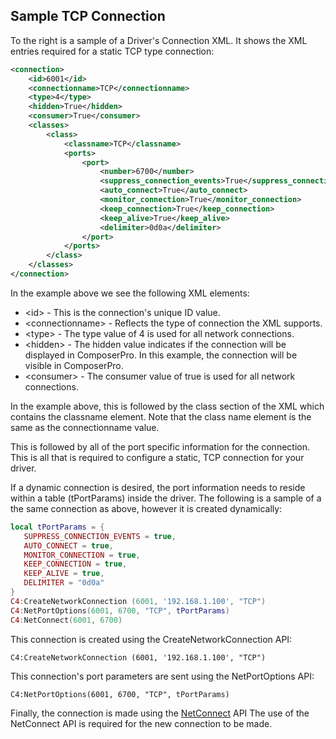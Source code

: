 ## Sample TCP Connection

To the right is a sample of a Driver's Connection XML. It shows the XML entries required for a static TCP type connection:


```xml
<connection>
    <id>6001</id>
    <connectionname>TCP</connectionname>
    <type>4</type>
    <hidden>True</hidden>
    <consumer>True</consumer>
    <classes>
        <class>
            <classname>TCP</classname>
            <ports>
                <port>
                    <number>6700</number>
                    <suppress_connection_events>True</suppress_connection_events>
                    <auto_connect>True</auto_connect>
                    <monitor_connection>True</monitor_connection>
                    <keep_connection>True</keep_connection>
                    <keep_alive>True</keep_alive>
                    <delimiter>0d0a</delimiter>
                </port>
            </ports>
        </class>
    </classes>
</connection>
```

In the example above we see the following XML elements:

- \<id\> - This is the connection's unique ID value.
- \<connectionname\> - Reflects the type of connection the XML supports.
- \<type\> - The type value of 4 is used for all network connections.
- \<hidden\> - The hidden value indicates if the connection will be displayed in ComposerPro. In this example, the connection will be visible in ComposerPro.
- \<consumer\> - The consumer value of true is used for all network connections. 

In the example above, this is followed by the class section of the XML which contains the classname element. Note that the class name element is the same as the connectionname value.

This is followed by all of the port specific information for the connection. This is all that is required to configure a static, TCP connection for your driver.

If a dynamic connection is desired, the port information needs to reside within a table (tPortParams) inside the driver. The following is a sample of a the same connection as above, however it is created dynamically:

```lua
local tPortParams = {
   SUPPRESS_CONNECTION_EVENTS = true,
   AUTO_CONNECT = true,
   MONITOR_CONNECTION = true,
   KEEP_CONNECTION = true,
   KEEP_ALIVE = true,
   DELIMITER = "0d0a"
} 
C4:CreateNetworkConnection (6001, '192.168.1.100', "TCP")
C4:NetPortOptions(6001, 6700, "TCP", tPortParams)
C4:NetConnect(6001, 6700)
```


This connection is created using the CreateNetworkConnection API:

`C4:CreateNetworkConnection (6001, '192.168.1.100', "TCP")`

This connection's port parameters are sent using the NetPortOptions API: 

`C4:NetPortOptions(6001, 6700, "TCP", tPortParams)`

Finally, the connection is made using the [NetConnect][1] API The use of the NetConnect API is required for the new connection to be made.

[1]:	https://control4.github.io/docs-driverworks-api/#netconnect